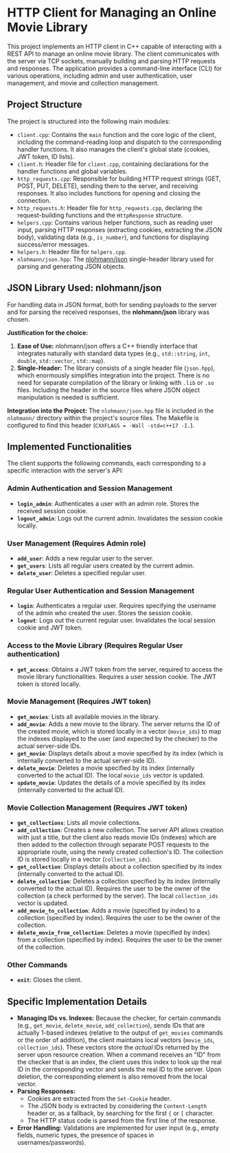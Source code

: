 # HTTP Client for Managing an Online Movie Library

This project implements an HTTP client in C++ capable of interacting with a REST API to manage an online movie library. The client communicates with the server via TCP sockets, manually building and parsing HTTP requests and responses. The application provides a command-line interface (CLI) for various operations, including admin and user authentication, user management, and movie and collection management.

## Project Structure

The project is structured into the following main modules:

*   `client.cpp`: Contains the `main` function and the core logic of the client, including the command-reading loop and dispatch to the corresponding handler functions. It also manages the client's global state (cookies, JWT token, ID lists).
*   `client.h`: Header file for `client.cpp`, containing declarations for the handler functions and global variables.
*   `http_requests.cpp`: Responsible for building HTTP request strings (GET, POST, PUT, DELETE), sending them to the server, and receiving responses. It also includes functions for opening and closing the connection.
*   `http_requests.h`: Header file for `http_requests.cpp`, declaring the request-building functions and the `HttpResponse` structure.
*   `helpers.cpp`: Contains various helper functions, such as reading user input, parsing HTTP responses (extracting cookies, extracting the JSON body), validating data (e.g., `is_number`), and functions for displaying success/error messages.
*   `helpers.h`: Header file for `helpers.cpp`.
*   `nlohmann/json.hpp`: The [nlohmann/json](https://github.com/nlohmann/json) single-header library used for parsing and generating JSON objects.

## JSON Library Used: nlohmann/json

For handling data in JSON format, both for sending payloads to the server and for parsing the received responses, the **nlohmann/json** library was chosen.

**Justification for the choice:**

1.  **Ease of Use:** nlohmann/json offers a C++ friendly interface that integrates naturally with standard data types (e.g., `std::string`, `int`, `double`, `std::vector`, `std::map`).
2.  **Single-Header:** The library consists of a single header file (`json.hpp`), which enormously simplifies integration into the project. There is no need for separate compilation of the library or linking with `.lib` or `.so` files. Including the header in the source files where JSON object manipulation is needed is sufficient.

**Integration into the Project:**
The `nlohmann/json.hpp` file is included in the `nlohmann/` directory within the project's source files. The Makefile is configured to find this header (`CXXFLAGS = -Wall -std=c++17 -I.`).

## Implemented Functionalities

The client supports the following commands, each corresponding to a specific interaction with the server's API:

### Admin Authentication and Session Management
*   **`login_admin`**: Authenticates a user with an admin role. Stores the received session cookie.
*   **`logout_admin`**: Logs out the current admin. Invalidates the session cookie locally.

### User Management (Requires Admin role)
*   **`add_user`**: Adds a new regular user to the server.
*   **`get_users`**: Lists all regular users created by the current admin.
*   **`delete_user`**: Deletes a specified regular user.

### Regular User Authentication and Session Management
*   **`login`**: Authenticates a regular user. Requires specifying the username of the admin who created the user. Stores the session cookie.
*   **`logout`**: Logs out the current regular user. Invalidates the local session cookie and JWT token.

### Access to the Movie Library (Requires Regular User authentication)
*   **`get_access`**: Obtains a JWT token from the server, required to access the movie library functionalities. Requires a user session cookie. The JWT token is stored locally.

### Movie Management (Requires JWT token)
*   **`get_movies`**: Lists all available movies in the library.
*   **`add_movie`**: Adds a new movie to the library. The server returns the ID of the created movie, which is stored locally in a vector (`movie_ids`) to map the indexes displayed to the user (and expected by the checker) to the actual server-side IDs.
*   **`get_movie`**: Displays details about a movie specified by its index (which is internally converted to the actual server-side ID).
*   **`delete_movie`**: Deletes a movie specified by its index (internally converted to the actual ID). The local `movie_ids` vector is updated.
*   **`update_movie`**: Updates the details of a movie specified by its index (internally converted to the actual ID).

### Movie Collection Management (Requires JWT token)
*   **`get_collections`**: Lists all movie collections.
*   **`add_collection`**: Creates a new collection. The server API allows creation with just a title, but the client also reads movie IDs (indexes) which are then added to the collection through separate POST requests to the appropriate route, using the newly created collection's ID. The collection ID is stored locally in a vector (`collection_ids`).
*   **`get_collection`**: Displays details about a collection specified by its index (internally converted to the actual ID).
*   **`delete_collection`**: Deletes a collection specified by its index (internally converted to the actual ID). Requires the user to be the owner of the collection (a check performed by the server). The local `collection_ids` vector is updated.
*   **`add_movie_to_collection`**: Adds a movie (specified by index) to a collection (specified by index). Requires the user to be the owner of the collection.
*   **`delete_movie_from_collection`**: Deletes a movie (specified by index) from a collection (specified by index). Requires the user to be the owner of the collection.

### Other Commands
*   **`exit`**: Closes the client.

## Specific Implementation Details

*   **Managing IDs vs. Indexes:** Because the checker, for certain commands (e.g., `get_movie`, `delete_movie`, `add_collection`), sends IDs that are actually 1-based indexes (relative to the output of `get_movies` commands or the order of addition), the client maintains local vectors (`movie_ids`, `collection_ids`). These vectors store the *actual* IDs returned by the server upon resource creation. When a command receives an "ID" from the checker that is an index, the client uses this index to look up the real ID in the corresponding vector and sends the real ID to the server. Upon deletion, the corresponding element is also removed from the local vector.
*   **Parsing Responses:**
    *   Cookies are extracted from the `Set-Cookie` header.
    *   The JSON body is extracted by considering the `Content-Length` header or, as a fallback, by searching for the first `{` or `[` character.
    *   The HTTP status code is parsed from the first line of the response.
*   **Error Handling:** Validations are implemented for user input (e.g., empty fields, numeric types, the presence of spaces in usernames/passwords).